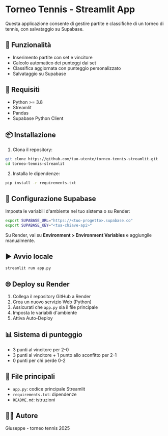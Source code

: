 
# Torneo Tennis - Streamlit App

Questa applicazione consente di gestire partite e classifiche di un torneo di tennis, con salvataggio su Supabase.

## 🚀 Funzionalità
- Inserimento partite con set e vincitore
- Calcolo automatico dei punteggi dai set
- Classifica aggiornata con punteggio personalizzato
- Salvataggio su Supabase

## 🧰 Requisiti
- Python >= 3.8
- Streamlit
- Pandas
- Supabase Python Client

## 📦 Installazione

1. Clona il repository:
```bash
git clone https://github.com/tuo-utente/torneo-tennis-streamlit.git
cd torneo-tennis-streamlit
```

2. Installa le dipendenze:
```bash
pip install -r requirements.txt
```

## 🔐 Configurazione Supabase

Imposta le variabili d'ambiente nel tuo sistema o su Render:
```bash
export SUPABASE_URL="https://<tuo-progetto>.supabase.co"
export SUPABASE_KEY="<tua-chiave-api>"
```

Su Render, vai su **Environment > Environment Variables** e aggiungile manualmente.

## ▶️ Avvio locale
```bash
streamlit run app.py
```

## 🌐 Deploy su Render

1. Collega il repository GitHub a Render
2. Crea un nuovo servizio Web (Python)
3. Assicurati che `app.py` sia il file principale
4. Imposta le variabili d'ambiente
5. Attiva Auto-Deploy

## 📊 Sistema di punteggio
- 3 punti al vincitore per 2-0
- 3 punti al vincitore + 1 punto allo sconfitto per 2-1
- 0 punti per chi perde 0-2

## 📁 File principali
- `app.py`: codice principale Streamlit
- `requirements.txt`: dipendenze
- `README.md`: istruzioni

## 🧑‍💻 Autore
Giuseppe - torneo tennis 2025
